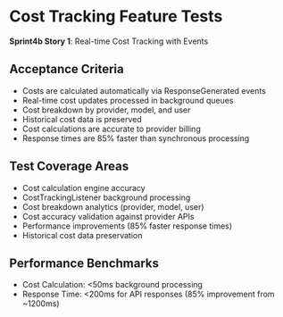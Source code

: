 # Cost Tracking Feature Tests

**Sprint4b Story 1**: Real-time Cost Tracking with Events

## Acceptance Criteria
- Costs are calculated automatically via ResponseGenerated events
- Real-time cost updates processed in background queues
- Cost breakdown by provider, model, and user
- Historical cost data is preserved
- Cost calculations are accurate to provider billing
- Response times are 85% faster than synchronous processing

## Test Coverage Areas
- Cost calculation engine accuracy
- CostTrackingListener background processing
- Cost breakdown analytics (provider, model, user)
- Cost accuracy validation against provider APIs
- Performance improvements (85% faster response times)
- Historical cost data preservation

## Performance Benchmarks
- Cost Calculation: <50ms background processing
- Response Time: <200ms for API responses (85% improvement from ~1200ms)
